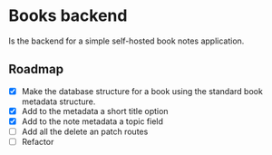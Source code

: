 # Books backend

Is the backend for a simple self-hosted book notes application.

## Roadmap

- [x] Make the database structure for a book using the standard book metadata structure.
- [x] Add to the metadata a short title option
- [x] Add to the note metadata a topic field
- [ ] Add all the delete an patch routes
- [ ] Refactor